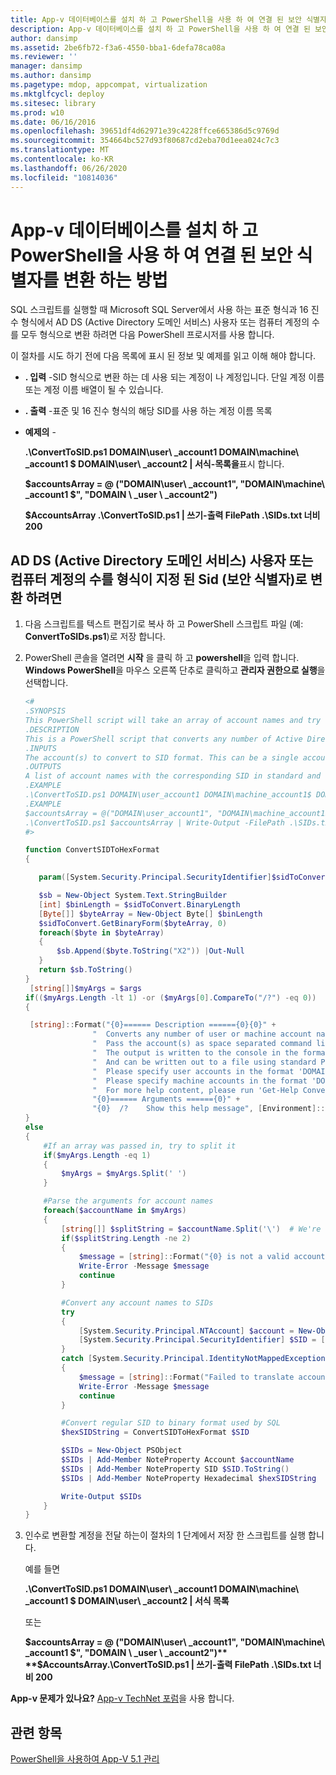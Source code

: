 ```yaml
---
title: App-v 데이터베이스를 설치 하 고 PowerShell을 사용 하 여 연결 된 보안 식별자를 변환 하는 방법
description: App-v 데이터베이스를 설치 하 고 PowerShell을 사용 하 여 연결 된 보안 식별자를 변환 하는 방법
author: dansimp
ms.assetid: 2be6fb72-f3a6-4550-bba1-6defa78ca08a
ms.reviewer: ''
manager: dansimp
ms.author: dansimp
ms.pagetype: mdop, appcompat, virtualization
ms.mktglfcycl: deploy
ms.sitesec: library
ms.prod: w10
ms.date: 06/16/2016
ms.openlocfilehash: 39651df4d62971e39c4228ffce665386d5c9769d
ms.sourcegitcommit: 354664bc527d93f80687cd2eba70d1eea024c7c3
ms.translationtype: MT
ms.contentlocale: ko-KR
ms.lasthandoff: 06/26/2020
ms.locfileid: "10814036"
---
```

# App-v 데이터베이스를 설치 하 고 PowerShell을 사용 하 여 연결 된 보안 식별자를 변환 하는 방법

SQL 스크립트를 실행할 때 Microsoft SQL Server에서 사용 하는 표준 형식과 16 진수 형식에서 AD DS (Active Directory 도메인 서비스) 사용자 또는 컴퓨터 계정의 수를 모두 형식으로 변환 하려면 다음 PowerShell 프로시저를 사용 합니다.

이 절차를 시도 하기 전에 다음 목록에 표시 된 정보 및 예제를 읽고 이해 해야 합니다.

- **. 입력** -SID 형식으로 변환 하는 데 사용 되는 계정이 나 계정입니다. 단일 계정 이름 또는 계정 이름 배열이 될 수 있습니다.

- **. 출력** -표준 및 16 진수 형식의 해당 SID를 사용 하는 계정 이름 목록

- **예제의** -

    **.\\ConvertToSID.ps1 DOMAIN\\user\ _account1 DOMAIN\\machine\ _account1 $ DOMAIN\\user\ _account2 | 서식-목록을**표시 합니다.

    **$accountsArray = @ ("DOMAIN\\user\ _account1", "DOMAIN\\machine\ _account1 $", "DOMAIN \ _user \ _account2")**

    **$AccountsArray .\\ConvertToSID.ps1 | 쓰기-출력 FilePath .\\SIDs.txt 너비 200**

## AD DS (Active Directory 도메인 서비스) 사용자 또는 컴퓨터 계정의 수를 형식이 지정 된 Sid (보안 식별자)로 변환 하려면

1. 다음 스크립트를 텍스트 편집기로 복사 하 고 PowerShell 스크립트 파일 (예: **ConvertToSIDs.ps1**)로 저장 합니다.
1. PowerShell 콘솔을 열려면 **시작** 을 클릭 하 고 **powershell**을 입력 합니다. **Windows PowerShell**을 마우스 오른쪽 단추로 클릭하고 **관리자 권한으로 실행**을 선택합니다.

   ```powershell
   <#
   .SYNOPSIS
   This PowerShell script will take an array of account names and try to convert each of them to the corresponding SID in standard and hexadecimal formats.
   .DESCRIPTION
   This is a PowerShell script that converts any number of Active Directory (AD) user or machine accounts into formatted Security Identifiers (SIDs) both in the standard format and in the hexadecimal format used by SQL server when running SQL scripts.
   .INPUTS
   The account(s) to convert to SID format. This can be a single account name or an array of account names. Please see examples below.
   .OUTPUTS
   A list of account names with the corresponding SID in standard and hexadecimal formats
   .EXAMPLE
   .\ConvertToSID.ps1 DOMAIN\user_account1 DOMAIN\machine_account1$ DOMAIN\user_account2 | Format-List
   .EXAMPLE
   $accountsArray = @("DOMAIN\user_account1", "DOMAIN\machine_account1$", "DOMAIN_user_account2")
   .\ConvertToSID.ps1 $accountsArray | Write-Output -FilePath .\SIDs.txt -Width 200
   #>

   function ConvertSIDToHexFormat
   {

      param([System.Security.Principal.SecurityIdentifier]$sidToConvert)

      $sb = New-Object System.Text.StringBuilder
      [int] $binLength = $sidToConvert.BinaryLength
      [Byte[]] $byteArray = New-Object Byte[] $binLength
      $sidToConvert.GetBinaryForm($byteArray, 0)
      foreach($byte in $byteArray)
      {
          $sb.Append($byte.ToString("X2")) |Out-Null
      }
      return $sb.ToString()
   }
    [string[]]$myArgs = $args
   if(($myArgs.Length -lt 1) -or ($myArgs[0].CompareTo("/?") -eq 0))
   {

    [string]::Format("{0}====== Description ======{0}{0}" +
                  "  Converts any number of user or machine account names to string and hexadecimal SIDs.{0}" +
                  "  Pass the account(s) as space separated command line parameters. (For example 'ConvertToSID.ps1 DOMAIN\Account1 DOMAIN\Account2 ...'){0}" +
                  "  The output is written to the console in the format 'Account name    SID as string   SID as hexadecimal'{0}" +
                  "  And can be written out to a file using standard PowerShell redirection{0}" +
                  "  Please specify user accounts in the format 'DOMAIN\username'{0}" +
                  "  Please specify machine accounts in the format 'DOMAIN\machinename$'{0}" +
                  "  For more help content, please run 'Get-Help ConvertToSID.ps1'{0}" +
                  "{0}====== Arguments ======{0}" +
                  "{0}  /?    Show this help message", [Environment]::NewLine)
   }
   else
   {
       #If an array was passed in, try to split it
       if($myArgs.Length -eq 1)
       {
           $myArgs = $myArgs.Split(' ')
       }

       #Parse the arguments for account names
       foreach($accountName in $myArgs)
       {
           [string[]] $splitString = $accountName.Split('\')  # We're looking for the format "DOMAIN\Account" so anything that does not match, we reject
           if($splitString.Length -ne 2)
           {
               $message = [string]::Format("{0} is not a valid account name. Expected format 'Domain\username' for user accounts or 'DOMAIN\machinename$' for machine accounts.", $accountName)
               Write-Error -Message $message
               continue
           }

           #Convert any account names to SIDs
           try
           {
               [System.Security.Principal.NTAccount] $account = New-Object System.Security.Principal.NTAccount($splitString[0], $splitString[1])
               [System.Security.Principal.SecurityIdentifier] $SID = [System.Security.Principal.SecurityIdentifier]($account.Translate([System.Security.Principal.SecurityIdentifier]))
           }
           catch [System.Security.Principal.IdentityNotMappedException]
           {
               $message = [string]::Format("Failed to translate account object '{0}' to a SID. Please verify that this is a valid user or machine account.", $account.ToString())
               Write-Error -Message $message
               continue
           }

           #Convert regular SID to binary format used by SQL
           $hexSIDString = ConvertSIDToHexFormat $SID

           $SIDs = New-Object PSObject
           $SIDs | Add-Member NoteProperty Account $accountName
           $SIDs | Add-Member NoteProperty SID $SID.ToString()
           $SIDs | Add-Member NoteProperty Hexadecimal $hexSIDString

           Write-Output $SIDs
       }
   }
   ```

1. 인수로 변환할 계정을 전달 하는이 절차의 1 단계에서 저장 한 스크립트를 실행 합니다.

   예를 들면

   **.\\ConvertToSID.ps1 DOMAIN\\user\ _account1 DOMAIN\\machine\ _account1 $ DOMAIN\\user\ _account2 | 서식 목록**
   
   또는
   
   **$accountsArray = @ ("DOMAIN\\user\ _account1", "DOMAIN\\machine\ _account1 $", "DOMAIN \ _user \ _account2")** 
    **$AccountsArray.\\ConvertToSID.ps1 | 쓰기-출력 FilePath .\\SIDs.txt 너비 200**

**App-v 문제가 있나요?** [App-v TechNet 포럼](https://social.technet.microsoft.com/Forums/home?forum=mdopappv)을 사용 합니다.

## 관련 항목

[PowerShell을 사용하여 App-V 5.1 관리](administering-app-v-51-by-using-powershell.md)
